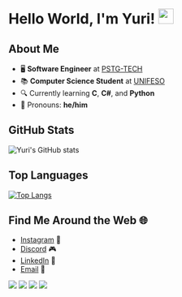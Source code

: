 # Hello World, I'm Yuri! <img src="https://raw.githubusercontent.com/MartinHeinz/MartinHeinz/master/wave.gif" width="30px">

## About Me

- 🖥️ **Software Engineer** at [PSTG-TECH](https://pstg.com.br/)
- 📚 **Computer Science Student** at [UNIFESO](https://www.unifeso.edu.br)
- 🔍 Currently learning **C**, **C#**, and **Python**
- 💬 Pronouns: **he/him**

## GitHub Stats

![Yuri's GitHub stats](https://github-readme-stats.vercel.app/api?username=yuridomingues&show_icons=true&theme=dracula&bgcolor=transparent)

## Top Languages

[![Top Langs](https://github-readme-stats.vercel.app/api/top-langs/?username=yuridomingues&theme=dracula)](https://github.com/yuridomingues/github-readme-stats)

## Find Me Around the Web 🌐

- [Instagram](https://instagram.com/yuridomingues_) 📸
- [Discord](https://discord.gg/gQn5tVZAYu) 🎮
- [LinkedIn](https://www.linkedin.com/in/yuri-domingues-63869b320/) 💼
- [Email](mailto:yuridomingues.contato@gmail.com) 📧

<div> 
  <a href="https://instagram.com/yuridomingues_" target="_blank"><img src="https://img.shields.io/badge/-Instagram-%23E4405F?style=for-the-badge&logo=instagram&logoColor=white" target="_blank"></a>
  <a href="https://discord.gg/gQn5tVZAYu" target="_blank"><img src="https://img.shields.io/badge/Discord-7289DA?style=for-the-badge&logo=discord&logoColor=white" target="_blank"></a> 
  <a href="mailto:yuridomingues.contato@gmail.com"><img src="https://img.shields.io/badge/-Gmail-%23333?style=for-the-badge&logo=gmail&logoColor=white" target="_blank"></a>  
  <a href="https://www.linkedin.com/in/yuri-domingues-63869b320/"><img src="https://img.shields.io/badge/LinkedIn-0077B5?style=for-the-badge&logo=linkedin&logoColor=white"></a>
</div>
